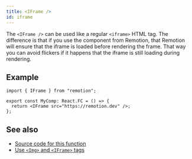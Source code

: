 ```yaml
---
title: <IFrame />
id: iframe
---
```


The `<IFrame />` can be used like a regular `<iframe>` HTML tag.
The difference is that if you use the component from Remotion, that Remotion will ensure that the iframe is loaded before rendering the frame. That way you can avoid flickers if it happens that the iframe is still loading during rendering.

## Example

```tsx twoslash
import { IFrame } from "remotion";

export const MyComp: React.FC = () => {
  return <IFrame src="https://remotion.dev" />;
};
```

## See also

- [Source code for this function](https://github.com/remotion-dev/remotion/blob/main/packages/core/src/IFrame.tsx)
- [Use `<Img>` and `<IFrame>` tags](/docs/use-img-and-iframe)
